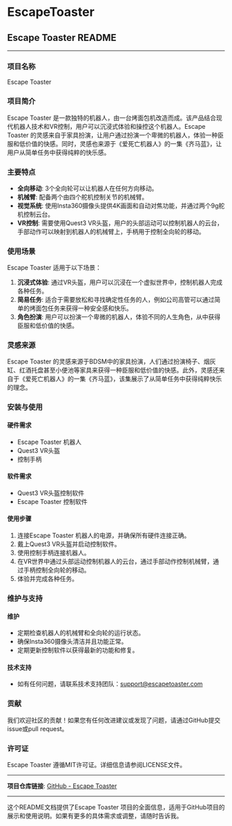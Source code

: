 # EscapeToaster

## Escape Toaster README

---

### 项目名称
Escape Toaster

### 项目简介
Escape Toaster 是一款独特的机器人，由一台烤面包机改造而成。该产品结合现代机器人技术和VR控制，用户可以沉浸式体验和操控这个机器人。Escape Toaster 的灵感来自于家具扮演，让用户通过扮演一个卑微的机器人，体验一种臣服和低价值的快感。同时，灵感也来源于《爱死亡机器人》的一集《齐马蓝》，让用户从简单任务中获得纯粹的快乐感。

### 主要特点
- **全向移动**: 3个全向轮可以让机器人在任何方向移动。
- **机械臂**: 配备两个由四个舵机控制关节的机械臂。
- **视觉系统**: 使用Insta360摄像头提供4K画面和自动对焦功能，并通过两个9g舵机控制云台。
- **VR控制**: 需要使用Quest3 VR头盔，用户的头部运动可以控制机器人的云台，手部动作可以映射到机器人的机械臂上，手柄用于控制全向轮的移动。

### 使用场景
Escape Toaster 适用于以下场景：
1. **沉浸式体验**: 通过VR头盔，用户可以沉浸在一个虚拟世界中，控制机器人完成各种任务。
2. **简易任务**: 适合于需要放松和寻找确定性任务的人，例如公司高管可以通过简单的烤面包任务来获得一种安全感和快乐。
3. **角色扮演**: 用户可以扮演一个卑微的机器人，体验不同的人生角色，从中获得臣服和低价值的快感。

### 灵感来源
Escape Toaster 的灵感来源于BDSM中的家具扮演，人们通过扮演椅子、烟灰缸、红酒托盘甚至小便池等家具来获得一种臣服和低价值的快感。此外，灵感还来自于《爱死亡机器人》的一集《齐马蓝》，该集展示了从简单任务中获得纯粹快乐的理念。

### 安装与使用
#### 硬件需求
- Escape Toaster 机器人
- Quest3 VR头盔
- 控制手柄

#### 软件需求
- Quest3 VR头盔控制软件
- Escape Toaster 控制软件

#### 使用步骤
1. 连接Escape Toaster 机器人的电源，并确保所有硬件连接正确。
2. 戴上Quest3 VR头盔并启动控制软件。
3. 使用控制手柄连接机器人。
4. 在VR世界中通过头部运动控制机器人的云台，通过手部动作控制机械臂，通过手柄控制全向轮的移动。
5. 体验并完成各种任务。

### 维护与支持
#### 维护
- 定期检查机器人的机械臂和全向轮的运行状态。
- 确保Insta360摄像头清洁并且功能正常。
- 定期更新控制软件以获得最新的功能和修复。

#### 技术支持
- 如有任何问题，请联系技术支持团队：support@escapetoaster.com

### 贡献
我们欢迎社区的贡献！如果您有任何改进建议或发现了问题，请通过GitHub提交issue或pull request。

### 许可证
Escape Toaster 遵循MIT许可证。详细信息请参阅LICENSE文件。

---

**项目仓库链接**: [GitHub - Escape Toaster](https://github.com/your-repository-link)

---

这个README文档提供了Escape Toaster 项目的全面信息，适用于GitHub项目的展示和使用说明。如果有更多的具体需求或调整，请随时告诉我。
